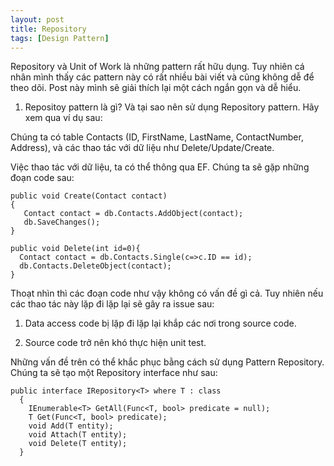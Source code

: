 ```yaml
---
layout: post
title: Repository 
tags: [Design Pattern]
---
```


Repository và Unit of Work là những pattern rất hữu dụng. Tuy nhiên cá nhân mình thấy các pattern này có rất nhiều bài viết và cũng không dễ 
để theo dõi. Post này mình sẽ giải thích lại một cách ngắn gọn và dễ hiểu. 

1. Repositoy pattern là gì? Và tại sao nên sử dụng Repository pattern. Hãy xem qua ví dụ sau:

Chúng ta có table Contacts (ID, FirstName, LastName, ContactNumber, Address), và các thao tác với dữ liệu như Delete/Update/Create. 

Việc thao tác với dữ liệu, ta có thể thông qua EF. Chúng ta sẽ gặp những đoạn code sau:

~~~~
public void Create(Contact contact)
{
   Contact contact = db.Contacts.AddObject(contact);
   db.SaveChanges();
}

public void Delete(int id=0){
  Contact contact = db.Contacts.Single(c=>c.ID == id);  
  db.Contacts.DeleteObject(contact);
}
~~~~

Thoạt nhìn thì các đoạn code như vậy không có vấn  đề gì cả. Tuy nhiên nếu các thao tác này lặp đi lặp lại sẽ gây ra issue sau:

1. Data access code bị lặp đi lặp lại khắp các nơi trong source code.

2. Source code trở nên khó thực hiện unit test. 

Những vấn đề trên có thể khắc phục bằng cách sử dụng Pattern Repository. Chúng ta sẽ tạo một Repository interface như sau:
~~~~
public interface IRepository<T> where T : class
  {
    IEnumerable<T> GetAll(Func<T, bool> predicate = null);
    T Get(Func<T, bool> predicate);
    void Add(T entity);
    void Attach(T entity);
    void Delete(T entity);
  }
~~~~
